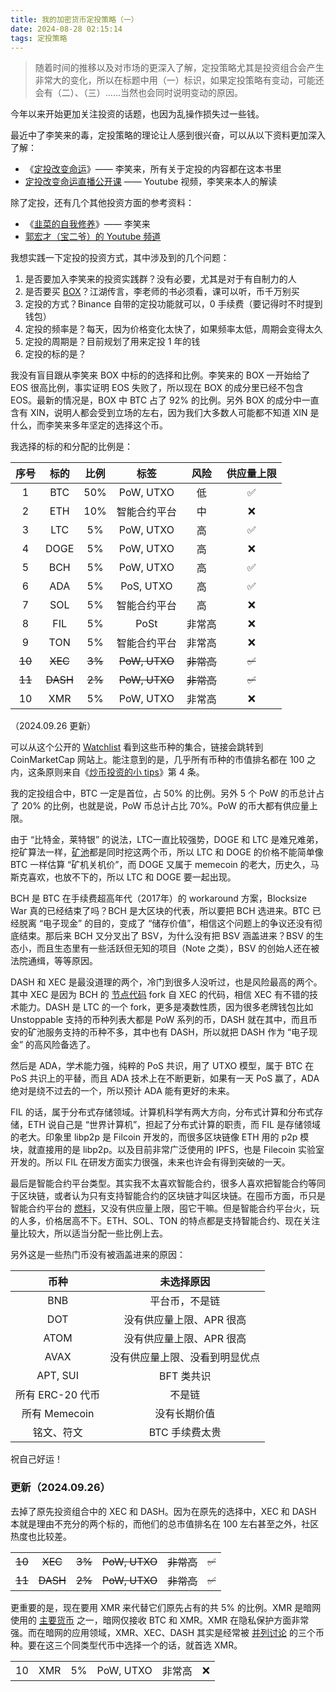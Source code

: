 ```yaml
---
title: 我的加密货币定投策略（一）
date: 2024-08-28 02:15:14
tags: 定投策略
---
```


> 随着时间的推移以及对市场的更深入了解，定投策略尤其是投资组合会产生非常大的变化，所以在标题中用（一）标识，如果定投策略有变动，可能还会有（二）、（三）……当然也会同时说明变动的原因。

今年以来开始更加关注投资的话题，也因为乱操作损失过一些钱。

最近中了李笑来的毒，定投策略的理论让人感到很兴奋，可以从以下资料更加深入了解：
- 《[定投改变命运](https://ri.firesbox.com/#/)》—— 李笑来，所有关于定投的内容都在这本书里
- [定投改变命运直播公开课](https://youtu.be/tmRQImBk6NA?si=Cl7Fwiq2WcfM28P2) —— Youtube 视频，李笑来本人的解读

除了定投，还有几个其他投资方面的参考资料：
- 《[韭菜的自我修养](https://github.com/xiaolai/the-self-cultivation-of-leeks)》—— 李笑来
- [郭宏才（宝二爷）的 Youtube 频道](https://www.youtube.com/@ChandlerGuoChannel)

我想实践一下定投的投资方式，其中涉及到的几个问题：
1. 是否要加入李笑来的投资实践群？没有必要，尤其是对于有自制力的人
2. 是否要买 [BOX](https://b.watch/)？江湖传言，李老师的书必须看，课可以听，币千万别买
3. 定投的方式？Binance 自带的定投功能就可以，0 手续费（要记得时不时提到钱包）
4. 定投的频率是？每天，因为价格变化太快了，如果频率太低，周期会变得太久
5. 定投的周期是？目前规划了用来定投 1 年的钱
4. 定投的标的是？

我没有盲目跟从李笑来 BOX 中标的的选择和比例。李笑来的 BOX 一开始给了 EOS 很高比例，事实证明 EOS 失败了，所以现在 BOX 的成分里已经不包含 EOS。最新的情况是，BOX 中 BTC 占了 92% 的比例。另外 BOX 的成分中一直含有 XIN，说明人都会受到立场的左右，因为我们大多数人可能都不知道 XIN 是什么，而李笑来多年坚定的选择这个币。

我选择的标的和分配的比例是：

|序号|标的|比例|标签|风险|供应量上限|
|:--:|:--:|:--:|:--:|:--:|:--:|
|1|BTC|50%|PoW, UTXO|低|✅|
|2|ETH|10%|智能合约平台|中|❌|
|3|LTC|5%|PoW, UTXO|高|✅|
|4|DOGE|5%|PoW, UTXO|高|❌|
|5|BCH|5%|PoW, UTXO|高|✅|
|6|ADA|5%|PoS, UTXO|高|✅|
|7|SOL|5%|智能合约平台|高|❌|
|8|FIL|5%|PoSt|非常高|❌|
|9|TON|5%|智能合约平台|非常高|❌|
|~~10~~|~~XEC~~|~~3%~~|~~PoW, UTXO~~|~~非常高~~|~~✅~~|
|~~11~~|~~DASH~~|~~2%~~|~~PoW, UTXO~~|~~非常高~~|~~✅~~|
|10|XMR|5%|PoW, UTXO|非常高|❌|

（2024.09.26 更新）

可以从这个公开的 [Watchlist](https://coinmarketcap.com/watchlist/66d339a5c316be09d04b7b16/) 看到这些币种的集合，链接会跳转到 CoinMarketCap 网站上。能注意到的是，几乎所有币种的市值排名都在 100 之内，这条原则来自《[炒币投资的小 tips](/2024/05/04/炒币投资的小-tips/)》第 4 条。


我的定投组合中，BTC 一定是首位，占 50% 的比例。另外 5 个 PoW 的币总计占了 20% 的比例，也就是说，PoW 币总计占比 70%。PoW 的币大都有供应量上限。

由于 “比特金，莱特银” 的说法，LTC一直比较强势，DOGE 和 LTC 是难兄难弟，挖矿算法一样，[矿池](https://www.litecoinpool.org/)都是同时挖这两个币，所以 LTC 和 DOGE 的价格不能简单像 BTC 一样估算 “矿机关机价”，而 DOGE 又属于 memecoin 的老大，历史久，马斯克喜欢，也放不下的，所以 LTC 和 DOGE 要一起出现。

BCH 是 BTC 在手续费超高年代（2017年）的 workaround 方案，Blocksize War 真的已经结束了吗？BCH 是大区块的代表，所以要把 BCH 选进来。BTC 已经脱离 “电子现金” 的目的，变成了 “储存价值”，相信这个问题上的争议还没有彻底结束。那后来 BCH 又分叉出了 BSV，为什么没有把 BSV 涵盖进来？BSV 的生态小，而且生态里有一些活跃但无知的项目（Note 之类），BSV 的创始人还在被法院通缉，等等原因。

DASH 和 XEC 是最没道理的两个，冷门到很多人没听过，也是风险最高的两个。其中 XEC 是因为 BCH 的 [节点代码](https://github.com/bitcoin-cash-node/bitcoin-cash-node) fork 自 XEC 的代码，相信 XEC 有不错的技术能力。DASH 是 LTC 的一个 fork，更多是凑数性质，因为很多老牌钱包比如 Unstoppable 支持的币种列表大都是 PoW 系列的币，DASH 就在其中，而且币安的矿池服务支持的币种不多，其中也有 DASH，所以就把 DASH 作为 “电子现金” 的高风险备选了。

然后是 ADA，学术能力强，纯粹的 PoS 共识，用了 UTXO 模型，属于 BTC 在 PoS 共识上的平替，而且 ADA 技术上在不断更新，如果有一天 PoS 赢了，ADA 绝对是绕不过去的一个，所以预计 ADA 能有更好的未来。

FIL 的话，属于分布式存储领域。计算机科学有两大方向，分布式计算和分布式存储，ETH 说自己是 “世界计算机”，担起了分布式计算的职责，而 FIL 是存储领域的老大。印象里 libp2p 是 Filcoin 开发的，而很多区块链像 ETH 用的 p2p 模块，就直接用的是 libp2p。以及目前非常广泛使用的 IPFS，也是 Filecoin 实验室开发的。所以 FIL 在研发方面实力很强，未来也许会有得到突破的一天。

最后是智能合约平台类型。其实我不太喜欢智能合约，很多人喜欢把智能合约等同于区块链，或者认为只有支持智能合约的区块链才叫区块链。在囤币方面，币只是智能合约平台的 [燃料](/micro-blog/#2024-31)，又没有供应量上限，囤它干嘛。但是智能合约平台火，玩的人多，价格居高不下。ETH、SOL、TON 的特点都是支持智能合约、现在关注量比较大，所以适当分配一些比例上去。

另外这是一些热门币没有被涵盖进来的原因：

|币种|未选择原因|
|:--:|:--:|
|BNB|平台币，不是链|
|DOT|没有供应量上限、APR 很高|
|ATOM|没有供应量上限、APR 很高|
|AVAX|没有供应量上限、没看到明显优点|
|APT, SUI|BFT 类共识|
|所有 ERC-20 代币|不是链|
|所有 Memecoin|没有长期价值|
|铭文、符文|BTC 手续费太贵|

祝自己好运！

### 更新（2024.09.26）

去掉了原先投资组合中的 XEC 和 DASH。因为在原先的选择中，XEC 和 DASH 本就是理由不充分的两个标的，而他们的总市值排名在 100 左右甚至之外，社区热度也比较差。

|||||||
|:--:|:--:|:--:|:--:|:--:|:--:|
|~~10~~|~~XEC~~|~~3%~~|~~PoW, UTXO~~|~~非常高~~|~~✅~~|
|~~11~~|~~DASH~~|~~2%~~|~~PoW, UTXO~~|~~非常高~~|~~✅~~|

更重要的是，现在要用 XMR 来代替它们原先占有的共 5% 的比例。XMR 是暗网使用的 [主要货币](https://x.com/DarkDotFail/status/1765104459913330820) 之一，暗网仅接收 BTC 和 XMR。XMR 在隐私保护方面非常强。而在暗网的应用领域，XMR、XEC、DASH 其实是经常被 [并列讨论](https://x.com/Altcoinbuzznews/status/1746989440373784958) 的三个币种。要在这三个同类型代币中选择一个的话，就首选 XMR。

|||||||
|:--:|:--:|:--:|:--:|:--:|:--:|
|10|XMR|5%|PoW, UTXO|非常高|❌|




